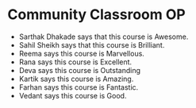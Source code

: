 # Community Classroom OP
- Sarthak Dhakade says that this course is Awesome.
- Sahil Sheikh says that this course is Brilliant.
- Reema says this course is Marvellous.
- Rana says this course is Excellent.
- Deva says this course is Outstanding
- Kartik says this course is Amazing.
- Farhan says this course is Fantastic.
- Vedant says this course is Good.